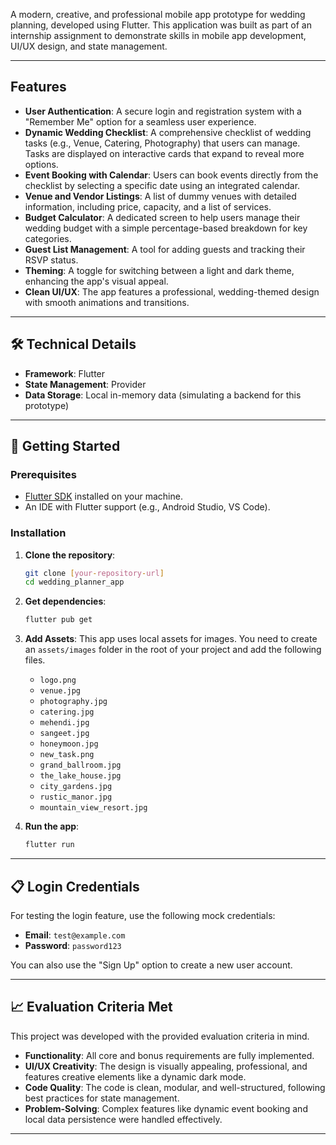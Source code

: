 A modern, creative, and professional mobile app prototype for wedding planning, developed using Flutter.
This application was built as part of an internship assignment to demonstrate skills in mobile app development, UI/UX design, and state management.

---

##  Features

- **User Authentication**: A secure login and registration system with a "Remember Me" option for a seamless user experience.
- **Dynamic Wedding Checklist**: A comprehensive checklist of wedding tasks (e.g., Venue, Catering, Photography) that users can manage. Tasks are displayed on interactive cards that expand to reveal more options.
- **Event Booking with Calendar**: Users can book events directly from the checklist by selecting a specific date using an integrated calendar.
- **Venue and Vendor Listings**: A list of dummy venues with detailed information, including price, capacity, and a list of services.
- **Budget Calculator**: A dedicated screen to help users manage their wedding budget with a simple percentage-based breakdown for key categories.
- **Guest List Management**: A tool for adding guests and tracking their RSVP status.
- **Theming**: A toggle for switching between a light and dark theme, enhancing the app's visual appeal.
- **Clean UI/UX**: The app features a professional, wedding-themed design with smooth animations and transitions.

---

## 🛠️ Technical Details

- **Framework**: Flutter
- **State Management**: Provider
- **Data Storage**: Local in-memory data (simulating a backend for this prototype)

---

## 🚀 Getting Started

### Prerequisites

- [Flutter SDK](https://flutter.dev/docs/get-started/install) installed on your machine.
- An IDE with Flutter support (e.g., Android Studio, VS Code).

### Installation

1.  **Clone the repository**:
    ```bash
    git clone [your-repository-url]
    cd wedding_planner_app
    ```
2.  **Get dependencies**:
    ```bash
    flutter pub get
    ```

3.  **Add Assets**:
    This app uses local assets for images. You need to create an `assets/images` folder in the root of your project and add the following files.
    - `logo.png`
    - `venue.jpg`
    - `photography.jpg`
    - `catering.jpg`
    - `mehendi.jpg`
    - `sangeet.jpg`
    - `honeymoon.jpg`
    - `new_task.png`
    - `grand_ballroom.jpg`
    - `the_lake_house.jpg`
    - `city_gardens.jpg`
    - `rustic_manor.jpg`
    - `mountain_view_resort.jpg`

4.  **Run the app**:
    ```bash
    flutter run
    ```

---

## 📋 Login Credentials

For testing the login feature, use the following mock credentials:

- **Email**: `test@example.com`
- **Password**: `password123`

You can also use the "Sign Up" option to create a new user account.

---

## 📈 Evaluation Criteria Met

This project was developed with the provided evaluation criteria in mind.

- **Functionality**: All core and bonus requirements are fully implemented.
- **UI/UX Creativity**: The design is visually appealing, professional, and features creative elements like a dynamic dark mode.
- **Code Quality**: The code is clean, modular, and well-structured, following best practices for state management.
- **Problem-Solving**: Complex features like dynamic event booking and local data persistence were handled effectively.

---



